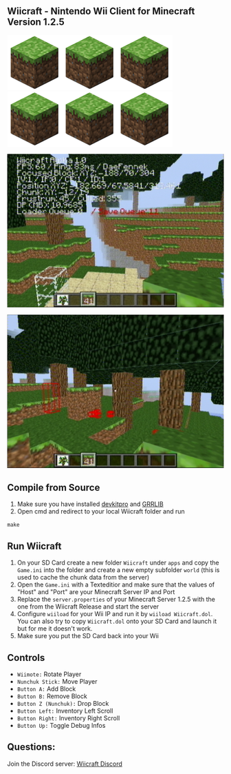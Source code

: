 ## Wiicraft - Nintendo Wii Client for Minecraft Version 1.2.5
![Wiicraft Icon](/icon.png)![Wiicraft Icon](/icon.png)![Wiicraft Icon](/icon.png)![Wiicraft Icon](/icon.png)![Wiicraft Icon](/icon.png)![Wiicraft Icon](/icon.png)   

![Wiicraft Icon1](/ingame_wiicraft1.PNG)

![Wiicraft Icon2](/ingame_wiicraft2.PNG)

## Compile from Source
1. Make sure you have installed [devkitpro](https://devkitpro.org/) and [GRRLIB](https://github.com/GRRLIB/GRRLIB)
2. Open cmd and redirect to your local Wiicraft folder and run
```
make 
```
## Run Wiicraft
1. On your SD Card create a new folder ```Wiicraft``` under ```apps```  and copy the ```Game.ini``` into the folder and create a new empty subfolder ```world``` (this is used to cache the chunk data from the server)
2. Open the ```Game.ini``` with a Texteditior and make sure that the values of "Host" and "Port" are your Minecraft Server IP and Port
3. Replace the ```server.properties``` of your Minecraft Server 1.2.5 with the one from the Wiicraft Release and start the server
4. Configure ```wiiload``` for your Wii IP and run it by ```wiiload Wiicraft.dol```. You can also try to copy ```Wiicraft.dol``` onto your SD Card and launch it but for me it doesn't work. 
5. Make sure you put the SD Card back into your Wii

## Controls
- ```Wiimote:``` Rotate Player
- ```Nunchuk Stick:``` Move Player
- ```Button A:``` Add Block
- ```Button B:``` Remove Block
- ```Button Z (Nunchuk):``` Drop Block
- ```Button Left:``` Inventory Left Scroll
- ```Button Right:``` Inventory Right Scroll 
- ```Button Up:``` Toggle Debug Infos

## Questions:
Join the Discord server: [Wiicraft Discord](https://discord.gg/9duw9K7M8h)
